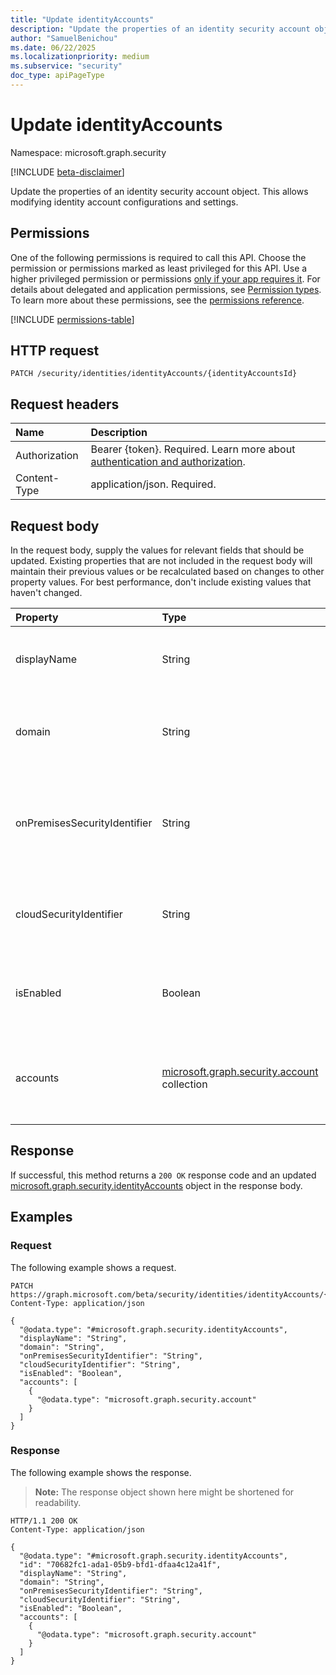 ```yaml
---
title: "Update identityAccounts"
description: "Update the properties of an identity security account object. This allows modifying identity account configurations and settings."
author: "SamuelBenichou"
ms.date: 06/22/2025
ms.localizationpriority: medium
ms.subservice: "security"
doc_type: apiPageType
---
```


# Update identityAccounts

Namespace: microsoft.graph.security

[!INCLUDE [beta-disclaimer](../../includes/beta-disclaimer.md)]

Update the properties of an identity security account object. This allows modifying identity account configurations and settings.

## Permissions

One of the following permissions is required to call this API. Choose the permission or permissions marked as least privileged for this API. Use a higher privileged permission or permissions [only if your app requires it](/graph/permissions-overview#best-practices-for-using-microsoft-graph-permissions). For details about delegated and application permissions, see [Permission types](/graph/permissions-overview#permission-types). To learn more about these permissions, see the [permissions reference](/graph/permissions-reference).

<!-- {
  "blockType": "permissions",
  "name": "security-identityaccounts-update-permissions"
}
-->
[!INCLUDE [permissions-table](../includes/permissions/security-identityaccounts-update-permissions.md)]

## HTTP request

<!-- {
  "blockType": "ignored"
}
-->
``` http
PATCH /security/identities/identityAccounts/{identityAccountsId}
```

## Request headers

|Name|Description|
|:---|:---|
|Authorization|Bearer {token}. Required. Learn more about [authentication and authorization](/graph/auth/auth-concepts).|
|Content-Type|application/json. Required.|

## Request body

In the request body, supply the values for relevant fields that should be updated. Existing properties that are not included in the request body will maintain their previous values or be recalculated based on changes to other property values. For best performance, don't include existing values that haven't changed.

|Property|Type|Description|
|:---|:---|:---|
|displayName|String|The display name of the identity account. Optional.|
|domain|String|The domain associated with the identity account. Optional.|
|onPremisesSecurityIdentifier|String|The on-premises security identifier (SID) of the identity account. Optional.|
|cloudSecurityIdentifier|String|The cloud security identifier of the identity account. Optional.|
|isEnabled|Boolean|Indicates whether the identity account is enabled. Required.|
|accounts|[microsoft.graph.security.account](../resources/security-account.md) collection|The collection of accounts associated with this identity. Optional.|

## Response

If successful, this method returns a `200 OK` response code and an updated [microsoft.graph.security.identityAccounts](../resources/security-identityaccounts.md) object in the response body.

## Examples

### Request

The following example shows a request.
<!-- {
  "blockType": "request",
  "name": "update_identityaccounts"
}
-->
``` http
PATCH https://graph.microsoft.com/beta/security/identities/identityAccounts/{identityAccountsId}
Content-Type: application/json

{
  "@odata.type": "#microsoft.graph.security.identityAccounts",
  "displayName": "String",
  "domain": "String",
  "onPremisesSecurityIdentifier": "String",
  "cloudSecurityIdentifier": "String",
  "isEnabled": "Boolean",
  "accounts": [
    {
      "@odata.type": "microsoft.graph.security.account"
    }
  ]
}
```

### Response

The following example shows the response.
>**Note:** The response object shown here might be shortened for readability.
<!-- {
  "blockType": "response",
  "truncated": true
}
-->
``` http
HTTP/1.1 200 OK
Content-Type: application/json

{
  "@odata.type": "#microsoft.graph.security.identityAccounts",
  "id": "70682fc1-ada1-05b9-bfd1-dfaa4c12a41f",
  "displayName": "String",
  "domain": "String",
  "onPremisesSecurityIdentifier": "String",
  "cloudSecurityIdentifier": "String",
  "isEnabled": "Boolean",
  "accounts": [
    {
      "@odata.type": "microsoft.graph.security.account"
    }
  ]
}
